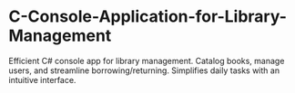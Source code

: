 # C-Console-Application-for-Library-Management
Efficient C# console app for library management. Catalog books, manage users, and streamline borrowing/returning. Simplifies daily tasks with an intuitive interface.
